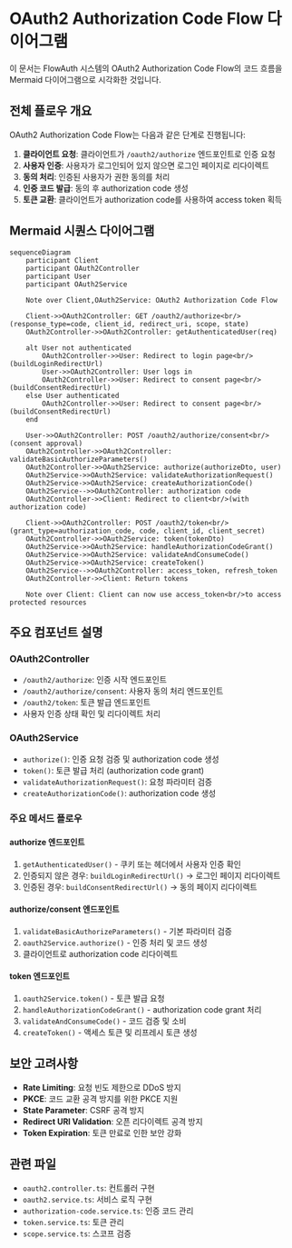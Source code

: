 # OAuth2 Authorization Code Flow 다이어그램

이 문서는 FlowAuth 시스템의 OAuth2 Authorization Code Flow의 코드 흐름을 Mermaid 다이어그램으로 시각화한 것입니다.

## 전체 플로우 개요

OAuth2 Authorization Code Flow는 다음과 같은 단계로 진행됩니다:

1. **클라이언트 요청**: 클라이언트가 `/oauth2/authorize` 엔드포인트로 인증 요청
2. **사용자 인증**: 사용자가 로그인되어 있지 않으면 로그인 페이지로 리다이렉트
3. **동의 처리**: 인증된 사용자가 권한 동의를 처리
4. **인증 코드 발급**: 동의 후 authorization code 생성
5. **토큰 교환**: 클라이언트가 authorization code를 사용하여 access token 획득

## Mermaid 시퀀스 다이어그램

```mermaid
sequenceDiagram
    participant Client
    participant OAuth2Controller
    participant User
    participant OAuth2Service

    Note over Client,OAuth2Service: OAuth2 Authorization Code Flow

    Client->>OAuth2Controller: GET /oauth2/authorize<br/>(response_type=code, client_id, redirect_uri, scope, state)
    OAuth2Controller->>OAuth2Controller: getAuthenticatedUser(req)

    alt User not authenticated
        OAuth2Controller->>User: Redirect to login page<br/>(buildLoginRedirectUrl)
        User->>OAuth2Controller: User logs in
        OAuth2Controller->>User: Redirect to consent page<br/>(buildConsentRedirectUrl)
    else User authenticated
        OAuth2Controller->>User: Redirect to consent page<br/>(buildConsentRedirectUrl)
    end

    User->>OAuth2Controller: POST /oauth2/authorize/consent<br/>(consent approval)
    OAuth2Controller->>OAuth2Controller: validateBasicAuthorizeParameters()
    OAuth2Controller->>OAuth2Service: authorize(authorizeDto, user)
    OAuth2Service->>OAuth2Service: validateAuthorizationRequest()
    OAuth2Service->>OAuth2Service: createAuthorizationCode()
    OAuth2Service-->>OAuth2Controller: authorization code
    OAuth2Controller->>Client: Redirect to client<br/>(with authorization code)

    Client->>OAuth2Controller: POST /oauth2/token<br/>(grant_type=authorization_code, code, client_id, client_secret)
    OAuth2Controller->>OAuth2Service: token(tokenDto)
    OAuth2Service->>OAuth2Service: handleAuthorizationCodeGrant()
    OAuth2Service->>OAuth2Service: validateAndConsumeCode()
    OAuth2Service->>OAuth2Service: createToken()
    OAuth2Service-->>OAuth2Controller: access_token, refresh_token
    OAuth2Controller->>Client: Return tokens

    Note over Client: Client can now use access_token<br/>to access protected resources
```

## 주요 컴포넌트 설명

### OAuth2Controller

- `/oauth2/authorize`: 인증 시작 엔드포인트
- `/oauth2/authorize/consent`: 사용자 동의 처리 엔드포인트
- `/oauth2/token`: 토큰 발급 엔드포인트
- 사용자 인증 상태 확인 및 리다이렉트 처리

### OAuth2Service

- `authorize()`: 인증 요청 검증 및 authorization code 생성
- `token()`: 토큰 발급 처리 (authorization code grant)
- `validateAuthorizationRequest()`: 요청 파라미터 검증
- `createAuthorizationCode()`: authorization code 생성

### 주요 메서드 플로우

#### authorize 엔드포인트

1. `getAuthenticatedUser()` - 쿠키 또는 헤더에서 사용자 인증 확인
2. 인증되지 않은 경우: `buildLoginRedirectUrl()` → 로그인 페이지 리다이렉트
3. 인증된 경우: `buildConsentRedirectUrl()` → 동의 페이지 리다이렉트

#### authorize/consent 엔드포인트

1. `validateBasicAuthorizeParameters()` - 기본 파라미터 검증
2. `oauth2Service.authorize()` - 인증 처리 및 코드 생성
3. 클라이언트로 authorization code 리다이렉트

#### token 엔드포인트

1. `oauth2Service.token()` - 토큰 발급 요청
2. `handleAuthorizationCodeGrant()` - authorization code grant 처리
3. `validateAndConsumeCode()` - 코드 검증 및 소비
4. `createToken()` - 액세스 토큰 및 리프레시 토큰 생성

## 보안 고려사항

- **Rate Limiting**: 요청 빈도 제한으로 DDoS 방지
- **PKCE**: 코드 교환 공격 방지를 위한 PKCE 지원
- **State Parameter**: CSRF 공격 방지
- **Redirect URI Validation**: 오픈 리다이렉트 공격 방지
- **Token Expiration**: 토큰 만료로 인한 보안 강화

## 관련 파일

- `oauth2.controller.ts`: 컨트롤러 구현
- `oauth2.service.ts`: 서비스 로직 구현
- `authorization-code.service.ts`: 인증 코드 관리
- `token.service.ts`: 토큰 관리
- `scope.service.ts`: 스코프 검증
